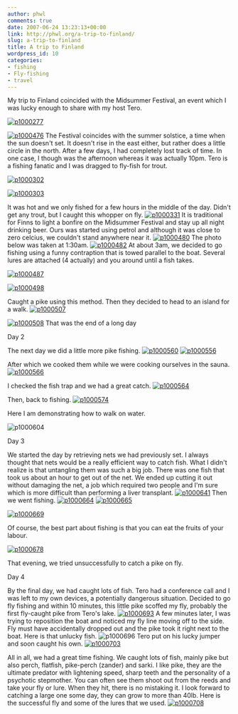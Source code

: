 ```yaml
---
author: phwl
comments: true
date: 2007-06-24 13:23:13+00:00
link: http://phwl.org/a-trip-to-finland/
slug: a-trip-to-finland
title: A trip to Finland
wordpress_id: 10
categories:
- fishing
- Fly-fishing
- travel
---
```


My trip to Finland coincided with the Midsummer Festival, an event which I was lucky enough to share with my host Tero.

[![p1000277](/assets/images/2007/06/3795174350_b499a6abcc_o.jpg)](/assets/images/2007/06/3795174350_b499a6abcc_o.jpg)

<!-- more -->

[![p1000476](/assets/images/2007/06/3794357585_f147b6519d_o2.jpg)](/assets/images/2007/06/3794357585_f147b6519d_o2.jpg)
The Festival coincides with the summer solstice, a time when the sun doesn't set. It doesn't rise in the east either, but rather does a little circle in the north. After a few days, I had completely lost track of time. In one case, I though was the afternoon whereas it was actually 10pm.
Tero is a fishing fanatic and I was dragged to fly-fish for trout.

[![p1000302](/assets/images/2007/06/3794356249_2b78e237c3_o2.jpg)](/assets/images/2007/06/3794356249_2b78e237c3_o2.jpg)

[![p1000303](/assets/images/2007/06/3795176548_e68fcc2b0f_o.jpg)](/assets/images/2007/06/3795176548_e68fcc2b0f_o.jpg)

It was hot and we only fished for a few hours in the middle of the day. Didn't get any trout, but I caught this whopper on fly.
[![p1000331](/assets/images/2007/06/3795176960_a7738bb20d_o.jpg)](/assets/images/2007/06/3795176960_a7738bb20d_o.jpg)
It is traditional for Finns to light a bonfire on the Midsummer Festival and stay up all night drinking beer. Ours was started using petrol and although it was close to zero celcius, we couldn't stand anywhere near it.
[![p1000480](/assets/images/2007/06/3795177726_1255761d8f_o.jpg)](/assets/images/2007/06/3795177726_1255761d8f_o.jpg)
The photo below was taken at 1:30am.
[![p1000482](/assets/images/2007/06/p1000482.jpg)](/assets/images/2007/06/p1000482.jpg)
At about 3am, we decided to go fishing using a funny contraption that is towed parallel to the boat. Several lures are attached (4 actually) and you around until a fish takes.

[![p1000487](/assets/images/2007/06/3794358583_ca3750194a_o2.jpg)](/assets/images/2007/06/3794358583_ca3750194a_o2.jpg)

[![p1000498](/assets/images/2007/06/3794358911_594457ba61_o2.jpg)](/assets/images/2007/06/3794358911_594457ba61_o2.jpg)

Caught a pike using this method. Then they decided to head to an island for a walk.
[![p1000507](/assets/images/2007/06/p1000507.jpg)](/assets/images/2007/06/p1000507.jpg)

[![p1000508](/assets/images/2007/06/p1000508.jpg)](/assets/images/2007/06/p1000508.jpg)
That was the end of a long day

Day 2

The next day we did a little more pike fishing.
[![p1000560](/assets/images/2007/06/p1000560.jpg)](/assets/images/2007/06/p1000560.jpg) [![p1000556](http://phwl.org/wp-content/uploads/2007/06/p1000556.jpg)](http://phwl.org/wp-content/uploads/2007/06/p1000556.jpg)

After which we cooked them while we were cooking ourselves in the sauna.
[![p1000566](http://www.phwl.org/wp-content/uploads/2007/06/3794361275_c29b992456_o.jpg)](http://www.phwl.org/wp-content/uploads/2007/06/3794361275_c29b992456_o.jpg)

I checked the fish trap and we had a great catch.
[![p1000564](http://www.phwl.org/wp-content/uploads/2007/06/3794360851_13446e91ea_o.jpg)](http://www.phwl.org/wp-content/uploads/2007/06/3794360851_13446e91ea_o.jpg)

Then, back to fishing.
[![p1000574](/assets/images/2007/06/p1000574.jpg)](/assets/images/2007/06/p1000574.jpg)





Here I am demonstrating how to walk on water.

![p1000604](/assets/images/2007/06/p1000604.jpg)

Day 3

We started the day by retrieving nets we had previously set. I always thought that nets would be a really efficient way to catch fish. What I didn't realize is that untangling them was such a big job. There was one fish that took us about an hour to get out of the net. We ended up cutting it out without damaging the net, a job which required two people and I'm sure which is more difficult than performing a liver transplant.
[![p1000641](/assets/images/2007/06/p1000641.jpg)](/assets/images/2007/06/p1000641.jpg)
Then we went fishing.
[![p1000664](/assets/images/2007/06/p1000664.jpg)](/assets/images/2007/06/p1000664.jpg)
[![p1000665](http://www.phwl.org/wp-content/uploads/2007/06/3794364355_d1b1ae7341_o.jpg)](http://www.phwl.org/wp-content/uploads/2007/06/3794364355_d1b1ae7341_o.jpg)

[![p1000669](/assets/images/2007/06/p1000669.jpg)](/assets/images/2007/06/p1000669.jpg)

Of course, the best part about fishing is that you can eat the fruits of your labour.

[![p1000678](/assets/images/2007/06/p1000678.jpg)](/assets/images/2007/06/p1000678.jpg)

That evening, we tried unsuccessfully to catch a pike on fly.

Day 4

By the final day, we had caught lots of fish. Tero had a conference call and I was left to my own devices, a potentially dangerous situation. Decided to go fly fishing and within 10 minutes, this little pike scoffed my fly, probably the first fly-caught pike from Tero's lake.
[![p1000693](/assets/images/2007/06/p1000693.jpg)](/assets/images/2007/06/p1000693.jpg)
A few minutes later, I was trying to reposition the boat and noticed my fly line moving off to the side. Fly must have accidentally dropped out and the pike took it right next to the boat. Here is that unlucky fish.
![p1000696](/assets/images/2007/06/p1000696.jpg)
Tero put on his lucky jumper and soon caught his own.
[![p1000703](http://www.phwl.org/wp-content/uploads/2007/06/3794366853_f18b62faa9_o.jpg)](http://www.phwl.org/wp-content/uploads/2007/06/3794366853_f18b62faa9_o.jpg)

All in all, we had a great time fishing. We caught lots of fish, mainly pike but also perch, flatfish, pike-perch (zander) and sarki. I like pike, they are the ultimate predator with lightening speed, sharp teeth and the personality of a psychotic stepmother. You can often see them shoot out from the reeds and take your fly or lure. When they hit, there is no mistaking it. I look forward to catching a large one some day, they can grow to more than 40lb.
Here is the successful fly and some of the lures that we used.
[![p1000708](/assets/images/2007/06/p1000708.jpg)](/assets/images/2007/06/p1000708.jpg)
